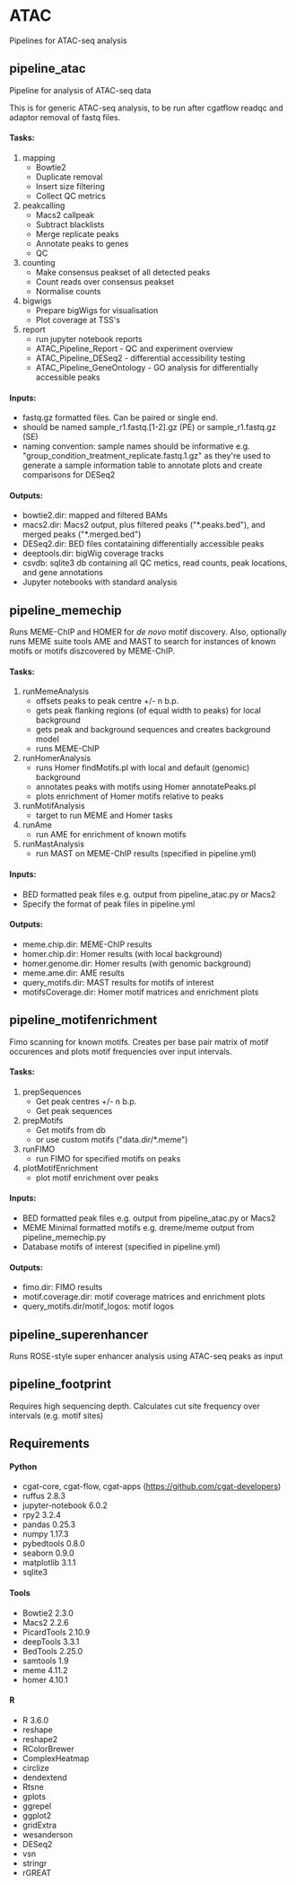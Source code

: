 # ATAC
Pipelines for ATAC-seq analysis

## pipeline_atac
Pipeline for analysis of ATAC-seq data

This is for generic ATAC-seq analysis, to be run after cgatflow readqc and adaptor removal of fastq files.

#### Tasks:
1) mapping
    - Bowtie2
    - Duplicate removal
    - Insert size filtering
    - Collect QC metrics
2) peakcalling
    - Macs2 callpeak
    - Subtract blacklists
    - Merge replicate peaks
    - Annotate peaks to genes
    - QC
3) counting
    - Make consensus peakset of all detected peaks
    - Count reads over consensus peakset
    - Normalise counts
4) bigwigs
    - Prepare bigWigs for visualisation
    - Plot coverage at TSS's
5) report
    - run jupyter notebook reports
    - ATAC_Pipeline_Report - QC and experiment overview
    - ATAC_Pipeline_DESeq2 - differential accessibility testing
    - ATAC_Pipeline_GeneOntology - GO analysis for differentially accessible peaks
   
#### Inputs:
* fastq.gz formatted files. Can be paired or single end.
* should be named sample_r1.fastq.[1-2].gz (PE) or sample_r1.fastq.gz (SE)
* naming convention: sample names should be informative e.g. "group_condition_treatment_replicate.fastq.1.gz" as they're used to generate a sample information table to annotate plots and create comparisons for DESeq2
    
#### Outputs:
* bowtie2.dir: mapped and filtered BAMs
* macs2.dir: Macs2 output, plus filtered peaks ("\*.peaks.bed"), and merged peaks ("\*.merged.bed")
* DESeq2.dir: BED files contataining differentially accessible peaks
* deeptools.dir: bigWig coverage tracks
* csvdb: sqlite3 db containing all QC metics, read counts, peak locations, and gene annotations
* Jupyter notebooks with standard analysis


## pipeline_memechip
Runs MEME-ChIP and HOMER for *de novo* motif discovery. Also, optionally runs MEME suite tools AME and MAST to search for instances of known motifs or motifs diszcovered by MEME-ChIP.

#### Tasks:
1) runMemeAnalysis
    - offsets peaks to peak centre +/- n b.p. 
    - gets peak flanking regions (of equal width to peaks) for local background
    - gets peak and background sequences and creates background model
    - runs MEME-ChIP
2) runHomerAnalysis
    - runs Homer findMotifs.pl with local and default (genomic) background
    - annotates peaks with motifs using Homer annotatePeaks.pl
    - plots enrichment of Homer motifs relative to peaks
3) runMotifAnalysis
    - target to run MEME and Homer tasks
4) runAme
    - run AME for enrichment of known motifs
5) runMastAnalysis
    - run MAST on MEME-ChIP results (specified in pipeline.yml)
    
#### Inputs:
* BED formatted peak files e.g. output from pipeline_atac.py or Macs2
* Specify the format of peak files in pipeline.yml

#### Outputs:
* meme.chip.dir: MEME-ChIP results
* homer.chip.dir: Homer results (with local background)
* homer.genome.dir: Homer results (with genomic background)
* meme.ame.dir: AME results
* query_motifs.dir: MAST results for motifs of interest
* motifsCoverage.dir: Homer motif matrices and enrichment plots


## pipeline_motifenrichment
Fimo scanning for known motifs. Creates per base pair matrix of motif occurences and plots motif frequencies over input intervals. 

#### Tasks:
1) prepSequences
    - Get peak centres +/- n b.p.
    - Get peak sequences
2) prepMotifs
    - Get motifs from db
    - or use custom motifs ("data.dir/\*.meme")
3) runFIMO
    - run FIMO for specified motifs on peaks 
4) plotMotifEnrichment
    - plot motif enrichment over peaks

#### Inputs:
* BED formatted peak files e.g. output from pipeline_atac.py or Macs2
* MEME Minimal formatted motifs e.g. dreme/meme output from pipeline_memechip.py
* Database motifs of interest (specified in pipeline.yml)
    
#### Outputs:
* fimo.dir: FIMO results
* motif.coverage.dir: motif coverage matrices and enrichment plots
* query_motifs.dir/motif_logos: motif logos
   
    
## pipeline_superenhancer
Runs ROSE-style super enhancer analysis using ATAC-seq peaks as input

## pipeline_footprint
Requires high sequencing depth. Calculates cut site frequency over intervals (e.g. motif sites)


## Requirements

#### Python
* cgat-core, cgat-flow, cgat-apps (https://github.com/cgat-developers)
* ruffus 2.8.3
* jupyter-notebook 6.0.2
* rpy2 3.2.4
* pandas 0.25.3
* numpy 1.17.3
* pybedtools 0.8.0
* seaborn 0.9.0
* matplotlib 3.1.1
* sqlite3

#### Tools
* Bowtie2 2.3.0
* Macs2 2.2.6
* PicardTools 2.10.9
* deepTools 3.3.1
* BedTools 2.25.0
* samtools 1.9
* meme 4.11.2
* homer 4.10.1

#### R
* R 3.6.0
* reshape
* reshape2
* RColorBrewer
* ComplexHeatmap
* circlize
* dendextend
* Rtsne
* gplots
* ggrepel
* ggplot2
* gridExtra
* wesanderson
* DESeq2
* vsn
* stringr
* rGREAT

